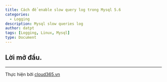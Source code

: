 ```yaml
---
title: Cách để enable slow query log trong Mysql 5.6
categories:
  - Logging
description: Mysql slow queries log
author: datpt
tags: [Logging, Linux, Mysql]
type: Document
---
```


## Lời mở đầu.


---
Thực hiện bởi <a href="https://cloud365.vn/" target="_blank">cloud365.vn</a>